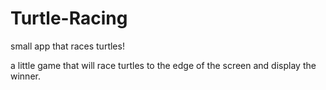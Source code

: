# Turtle-Racing
 small app that races turtles!

a little game that will race turtles to the edge of the screen and display the winner. 
